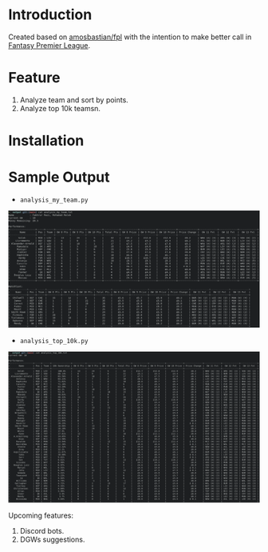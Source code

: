 # Introduction
Created based on [amosbastian/fpl](https://github.com/amosbastian/fpl) with the intention to make better call in [Fantasy Premier League](https://fantasy.premierleague.com/).

# Feature
1. Analyze team and sort by points.
2. Analyze top 10k teamsn.

# Installation

# Sample Output

* `analysis_my_team.py`

<p align="center">
  <img src="image/analysis_my_team_sample.png" width="1000">
</p>

* `analysis_top_10k.py`

<p align="center">
  <img src="image/analysis_top_10k_sample.png " width="1000">
</p>

Upcoming features:
1. Discord bots.
2. DGWs suggestions.
